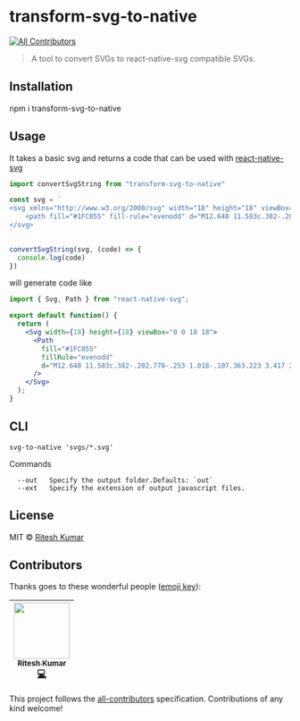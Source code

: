 # transform-svg-to-native 
[![All Contributors](https://img.shields.io/badge/all_contributors-1-orange.svg?style=flat-square)](#contributors)

> A tool to convert SVGs to react-native-svg compatible SVGs.

## Installation
npm i transform-svg-to-native

## Usage
It takes a basic svg and returns a code that can be used with [react-native-svg](https://github.com/react-native-community/react-native-svg)

```js
import convertSvgString from "transform-svg-to-native"

const svg = `
<svg xmlns="http://www.w3.org/2000/svg" width="18" height="18" viewBox="0 0 18 18">
    <path fill="#1FC055" fill-rule="evenodd" d="M12.648 11.583c.382-.202.778-.253 1.018-.107.363.223 3.417 2.255 3.674 2.435.258.18.382.694.028 1.199-.352.504-1.977 2.497-2.665 2.477-.69-.023-3.557-.086-8.962-5.493C.336 6.688.272 3.821.251 3.132.227 2.442 2.22.817 2.725.465c.505-.352 1.02-.22 1.2.028.203.282 2.211 3.326 2.432 3.675.152.239.096.636-.106 1.019-.2.383-1.037 1.845-1.037 1.845s.59 1.007 2.585 3.002c1.997 1.996 3.003 2.587 3.003 2.587s1.462-.837 1.845-1.038z"/>
</svg>
`

convertSvgString(svg, (code) => {
  console.log(code)
})
```

will generate code like

```jsx
import { Svg, Path } from "react-native-svg";

export default function() {
  return (
    <Svg width={18} height={18} viewBox="0 0 18 18">
      <Path
        fill="#1FC055"
        fillRule="evenodd"
        d="M12.648 11.583c.382-.202.778-.253 1.018-.107.363.223 3.417 2.255 3.674 2.435.258.18.382.694.028 1.199-.352.504-1.977 2.497-2.665 2.477-.69-.023-3.557-.086-8.962-5.493C.336 6.688.272 3.821.251 3.132.227 2.442 2.22.817 2.725.465c.505-.352 1.02-.22 1.2.028a294.69 294.69 0 0 1 2.432 3.675c.152.239.096.636-.106 1.019-.2.383-1.037 1.845-1.037 1.845s.59 1.007 2.585 3.002c1.997 1.996 3.003 2.587 3.003 2.587s1.462-.837 1.845-1.038z"
      />
    </Svg>
  );
}
```

## CLI

```
svg-to-native 'svgs/*.svg'
```

Commands
```
  --out   Specify the output folder.Defaults: `out`
  --ext   Specify the extension of output javascript files. 
```

## License

MIT © [Ritesh Kumar](riteshkr.com)


## Contributors

Thanks goes to these wonderful people ([emoji key](https://github.com/kentcdodds/all-contributors#emoji-key)):

<!-- ALL-CONTRIBUTORS-LIST:START - Do not remove or modify this section -->
| [<img src="https://avatars3.githubusercontent.com/u/5389035?v=4" width="100px;"/><br /><sub>Ritesh Kumar</sub>](http://riteshkr.com)<br />[💻](https://github.com/transform-it/transform-svg-to-native/commits?author=ritz078 "Code") |
| :---: |
<!-- ALL-CONTRIBUTORS-LIST:END -->

This project follows the [all-contributors](https://github.com/kentcdodds/all-contributors) specification. Contributions of any kind welcome!
